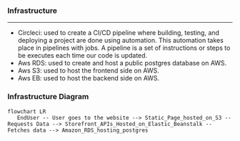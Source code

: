 ### Infrastructure

---

- Circleci: used to create a CI/CD pipeline where building, testing, and deploying a project are done using automation. This automation takes place in pipelines with jobs. A pipeline is a set of instructions or steps to be executes each time our code is updated.
- Aws RDS: used to create and host a public postgres database on AWS.
- Aws S3: used to host the frontend side on AWS.
- Aws EB: used to host the backend side on AWS.

### Infrastructure Diagram
```mermaid
flowchart LR
   EndUser -- User goes to the website --> Static_Page_hosted_on_S3 -- Requests Data --> Storefront_APIs_Hosted_on_Elastic_Beanstalk -- Fetches data --> Amazon_RDS_hosting_postgres